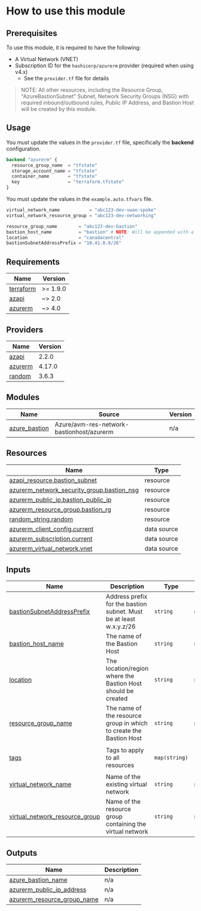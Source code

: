 # How to use this module

## Prerequisites

To use this module, it is required to have the following:

- A Virtual Network (VNET)
- Subscription ID for the `hashicorp/azurerm` provider (required when using v4.x)
  - See the `provider.tf` file for details

> NOTE: All other resources, including the Resource Group, "AzureBastionSubnet" Subnet, Network Security Groups (NSG) with required inbound/outbound rules, Public IP Address, and Bastion Host will be created by this module.

## Usage

You must update the values in the `provider.tf` file, specifically the **backend** configuration.

```terraform
backend "azurerm" {
  resource_group_name  = "tfstate"
  storage_account_name = "tfstate"
  container_name       = "tfstate"
  key                  = "terraform.tfstate"
}
```

You must update the values in the `example.auto.tfvars` file.

```terraform
virtual_network_name           = "abc123-dev-vwan-spoke"
virtual_network_resource_group = "abc123-dev-networking"

resource_group_name        = "abc123-dev-bastion"
bastion_host_name          = "bastion" # NOTE: Will be appended with a random string
location                   = "canadacentral"
bastionSubnetAddressPrefix = "10.41.0.0/26"
```

<!-- BEGIN_TF_DOCS -->
## Requirements

| Name | Version |
|------|---------|
| <a name="requirement_terraform"></a> [terraform](#requirement\_terraform) | >= 1.9.0 |
| <a name="requirement_azapi"></a> [azapi](#requirement\_azapi) | ~> 2.0 |
| <a name="requirement_azurerm"></a> [azurerm](#requirement\_azurerm) | ~> 4.0 |

## Providers

| Name | Version |
|------|---------|
| <a name="provider_azapi"></a> [azapi](#provider\_azapi) | 2.2.0 |
| <a name="provider_azurerm"></a> [azurerm](#provider\_azurerm) | 4.17.0 |
| <a name="provider_random"></a> [random](#provider\_random) | 3.6.3 |

## Modules

| Name | Source | Version |
|------|--------|---------|
| <a name="module_azure_bastion"></a> [azure\_bastion](#module\_azure\_bastion) | Azure/avm-res-network-bastionhost/azurerm | n/a |

## Resources

| Name | Type |
|------|------|
| [azapi_resource.bastion_subnet](https://registry.terraform.io/providers/Azure/azapi/latest/docs/resources/resource) | resource |
| [azurerm_network_security_group.bastion_nsg](https://registry.terraform.io/providers/hashicorp/azurerm/latest/docs/resources/network_security_group) | resource |
| [azurerm_public_ip.bastion_public_ip](https://registry.terraform.io/providers/hashicorp/azurerm/latest/docs/resources/public_ip) | resource |
| [azurerm_resource_group.bastion_rg](https://registry.terraform.io/providers/hashicorp/azurerm/latest/docs/resources/resource_group) | resource |
| [random_string.random](https://registry.terraform.io/providers/hashicorp/random/latest/docs/resources/string) | resource |
| [azurerm_client_config.current](https://registry.terraform.io/providers/hashicorp/azurerm/latest/docs/data-sources/client_config) | data source |
| [azurerm_subscription.current](https://registry.terraform.io/providers/hashicorp/azurerm/latest/docs/data-sources/subscription) | data source |
| [azurerm_virtual_network.vnet](https://registry.terraform.io/providers/hashicorp/azurerm/latest/docs/data-sources/virtual_network) | data source |

## Inputs

| Name | Description | Type | Default | Required |
|------|-------------|------|---------|:--------:|
| <a name="input_bastionSubnetAddressPrefix"></a> [bastionSubnetAddressPrefix](#input\_bastionSubnetAddressPrefix) | Address prefix for the bastion subnet. Must be at least w.x.y.z/26 | `string` | n/a | yes |
| <a name="input_bastion_host_name"></a> [bastion\_host\_name](#input\_bastion\_host\_name) | The name of the Bastion Host | `string` | n/a | yes |
| <a name="input_location"></a> [location](#input\_location) | The location/region where the Bastion Host should be created | `string` | n/a | yes |
| <a name="input_resource_group_name"></a> [resource\_group\_name](#input\_resource\_group\_name) | The name of the resource group in which to create the Bastion Host | `string` | n/a | yes |
| <a name="input_tags"></a> [tags](#input\_tags) | Tags to apply to all resources | `map(string)` | <pre>{<br/>  "Environment": "Bastion"<br/>}</pre> | no |
| <a name="input_virtual_network_name"></a> [virtual\_network\_name](#input\_virtual\_network\_name) | Name of the existing virtual network | `string` | n/a | yes |
| <a name="input_virtual_network_resource_group"></a> [virtual\_network\_resource\_group](#input\_virtual\_network\_resource\_group) | Name of the resource group containing the virtual network | `string` | n/a | yes |

## Outputs

| Name | Description |
|------|-------------|
| <a name="output_azure_bastion_name"></a> [azure\_bastion\_name](#output\_azure\_bastion\_name) | n/a |
| <a name="output_azurerm_public_ip_address"></a> [azurerm\_public\_ip\_address](#output\_azurerm\_public\_ip\_address) | n/a |
| <a name="output_azurerm_resource_group_name"></a> [azurerm\_resource\_group\_name](#output\_azurerm\_resource\_group\_name) | n/a |
<!-- END_TF_DOCS -->
